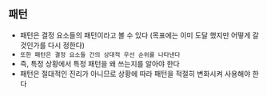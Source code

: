 ## 패턴

- 패턴은 결정 요소들의 패턴이라고 볼 수 있다 (목표에는 이미 도달 했지만 어떻게 갈것인가를 다시 정한다)
- `또한 패턴은 결정 요소들 간의 상대적 우선 순위를 나타낸다`
- 즉, 특정 상황에서 특정 패턴을 왜 쓰는지를 알아야 한다
- 패턴은 절대적인 진리가 아니므로 상황에 따라 패턴을 적절히 변화시켜 사용해야 한다 